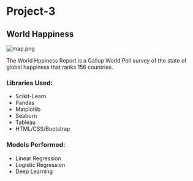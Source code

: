 # Project-3 
## World Happiness

![map.png](Images/map.png)

The World Hppiness Report is a Gallup World Poll survey of the state of global happiness that ranks 156 countries.

### Libraries Used:
- Scikit-Learn
- Pandas
- Matplotlib
- Seaborn
- Tableau
- HTML/CSS/Bootstrap

### Models Performed:
- Linear Regression
- Logistic Regression
- Deep Learning
